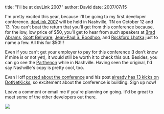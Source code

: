 
title: "I'll be at devLink 2007"
author: David
date: 2007/07/15

<p>I'm pretty excited this year, because I'll be going to my first developer conference. <a href="http://www.devlink.net/">devLink 2007</a> will be held in Nashville, TN on October 12 and 13. You can't beat the return that you'll get from this conference because, for the low, low price of $50, you'll get to hear from such speakers at <a href="http://blogs.msdn.com/brada/default.aspx">Brad Abrams</a>, <a href="http://codebetter.com/blogs/scott.bellware/default.aspx">Scott Bellware</a>, <a href="http://codebetter.com/blogs/jean-paul_boodhoo/default.aspx">Jean-Paul S. Boodhoo</a>, and <a href="http://www.lhotka.net/weblog/">Rockford Lhotka</a>&nbsp;just to name a few. All this for $50!!!</p> <p>Even if you can't get your employer to pay for this conference (I don't know if mine is or not yet), it would still be worth it to check this out. Besides, you can go see the <a href="http://www.nashville.gov/parthenon/">Parthenon</a> while in Nashville. Having seen the original, I'd say Nashville's copy is pretty cool, too.</p> <p>Evan Hoff <a href="http://evanhoff.com/archive/2007/07/07/29.aspx">posted about the conference</a>&nbsp;and his post <a href="http://www.dotnetkicks.com/community/DevLink_2007_A_world_class_conference_you_can_afford">already has 13 kicks on DotNetKicks</a>, so excitement about the conference is building. Sign up now!</p> <p>Leave a comment or email me if you're planning on going. It'd be great to meet some of the other developers out there.&nbsp;</p> <p><a href="http://www.devlink.net/" atomicselection="true"><img src="http://www.devlink.net/Portals/0/devLinkBeThere.gif" border="0"></a></p>
